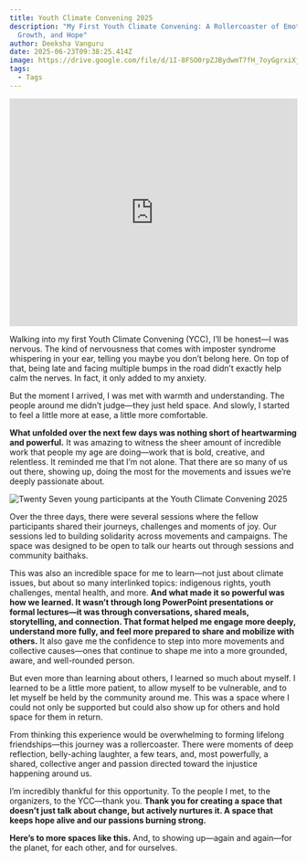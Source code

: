 ```yaml
---
title: Youth Climate Convening 2025
description: "My First Youth Climate Convening: A Rollercoaster of Emotions,
  Growth, and Hope"
author: Deeksha Vanguru
date: 2025-06-23T09:38:25.414Z
image: https://drive.google.com/file/d/1I-8FSO0rpZJBydwmT7fH_7oyGgrxiXjf/view?usp=drive_link
tags:
  - Tags
---
```

<!--StartFragment-->

<iframe src="https://www.linkedin.com/embed/feed/update/urn:li:ugcPost:7336306167607980034?compact=1" height="399" width="504" frameborder="0" allowfullscreen="" title="Embedded post"></iframe>

Walking into my first Youth Climate Convening (YCC), I’ll be honest—I was nervous. The kind of nervousness that comes with imposter syndrome whispering in your ear, telling you maybe you don’t belong here. On top of that, being late and facing multiple bumps in the road didn’t exactly help calm the nerves. In fact, it only added to my anxiety.

But the moment I arrived, I was met with warmth and understanding. The people around me didn’t judge—they just held space. And slowly, I started to feel a little more at ease, a little more comfortable.

**What unfolded over the next few days was nothing short of heartwarming and powerful.** It was amazing to witness the sheer amount of incredible work that people my age are doing—work that is bold, creative, and relentless. It reminded me that I’m not alone. That there are so many of us out there, showing up, doing the most for the movements and issues we’re deeply passionate about.

![Twenty Seven young participants at the Youth Climate Convening 2025](/static/img/ycc3.0-group-photo-4.jpg)

Over the three days, there were several sessions where the fellow participants shared their journeys, challenges and moments of joy. Our sessions led to building solidarity across movements and campaigns. The space was designed to be open to talk our hearts out through sessions and community baithaks. 

This was also an incredible space for me to learn—not just about climate issues, but about so many interlinked topics: indigenous rights, youth challenges, mental health, and more. **And what made it so powerful was how we learned. It wasn’t through long PowerPoint presentations or formal lectures—it was through conversations, shared meals, storytelling, and connection. That format helped me engage more deeply, understand more fully, and feel more prepared to share and mobilize with others.** It also gave me the confidence to step into more movements and collective causes—ones that continue to shape me into a more grounded, aware, and well-rounded person.

But even more than learning about others, I learned so much about myself. I learned to be a little more patient, to allow myself to be vulnerable, and to let myself be held by the community around me. This was a space where I could not only be supported but could also show up for others and hold space for them in return.

From thinking this experience would be overwhelming to forming lifelong friendships—this journey was a rollercoaster. There were moments of deep reflection, belly-aching laughter, a few tears, and, most powerfully, a shared, collective anger and passion directed toward the injustice happening around us.

I’m incredibly thankful for this opportunity. To the people I met, to the organizers, to the YCC—thank you. **Thank you for creating a space that doesn’t just talk about change, but actively nurtures it. A space that keeps hope alive and our passions burning strong.**

**Here’s to more spaces like this.** And, to showing up—again and again—for the planet, for each other, and for ourselves.



<!--EndFragment-->